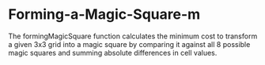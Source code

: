 # Forming-a-Magic-Square-m
The formingMagicSquare function calculates the minimum cost to transform a given 3x3 grid into a magic square by comparing it against all 8 possible magic squares and summing absolute differences in cell values.

